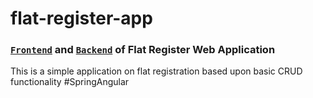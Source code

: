 # flat-register-app

### [`Frontend`](https://registerflat.netlify.app/) and [`Backend`](https://registerflat.herokuapp.com/) of Flat Register Web Application
This is a simple application on flat registration based upon basic CRUD functionality #SpringAngular
